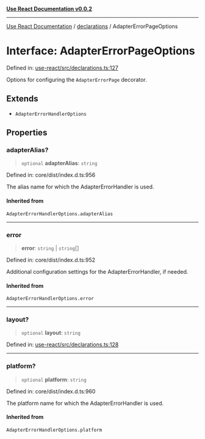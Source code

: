 [**Use React Documentation v0.0.2**](../../README.md)

***

[Use React Documentation](../../modules.md) / [declarations](../README.md) / AdapterErrorPageOptions

# Interface: AdapterErrorPageOptions

Defined in: [use-react/src/declarations.ts:127](https://github.com/stonemjs/use-react/blob/a85b32b76e105a7bc655ce084e0841ade8b0df8a/src/declarations.ts#L127)

Options for configuring the `AdapterErrorPage` decorator.

## Extends

- `AdapterErrorHandlerOptions`

## Properties

### adapterAlias?

> `optional` **adapterAlias**: `string`

Defined in: core/dist/index.d.ts:956

The alias name for which the AdapterErrorHandler is used.

#### Inherited from

`AdapterErrorHandlerOptions.adapterAlias`

***

### error

> **error**: `string` \| `string`[]

Defined in: core/dist/index.d.ts:952

Additional configuration settings for the AdapterErrorHandler, if needed.

#### Inherited from

`AdapterErrorHandlerOptions.error`

***

### layout?

> `optional` **layout**: `string`

Defined in: [use-react/src/declarations.ts:128](https://github.com/stonemjs/use-react/blob/a85b32b76e105a7bc655ce084e0841ade8b0df8a/src/declarations.ts#L128)

***

### platform?

> `optional` **platform**: `string`

Defined in: core/dist/index.d.ts:960

The platform name for which the AdapterErrorHandler is used.

#### Inherited from

`AdapterErrorHandlerOptions.platform`
